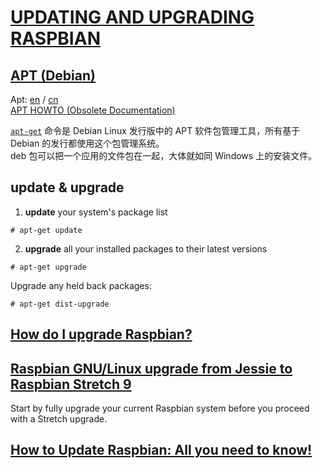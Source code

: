 # [UPDATING AND UPGRADING RASPBIAN](https://www.raspberrypi.org/documentation/raspbian/updating.md)

## [APT (Debian)](https://en.wikipedia.org/wiki/APT_(Debian))  
Apt: [en](https://wiki.debian.org/Apt) / [cn](https://wiki.debian.org/zh_CN/Apt)  
[APT HOWTO (Obsolete Documentation) ](https://www.debian.org/doc/manuals/apt-howto/)  

[`apt-get`](http://man.linuxde.net/apt-get) 命令是 Debian Linux 发行版中的 APT 软件包管理工具，所有基于 Debian 的发行都使用这个包管理系统。  
deb 包可以把一个应用的文件包在一起，大体就如同 Windows 上的安装文件。  

## update & upgrade
1. **update** your system's package list  

```Shell
# apt-get update
```

2. **upgrade** all your installed packages to their latest versions  

```Shell
# apt-get upgrade
```

Upgrade any held back packages:

```Shell
# apt-get dist-upgrade
```

## [How do I upgrade Raspbian?](https://raspberrypi.stackexchange.com/questions/4020/how-do-i-upgrade-raspbian)

## [Raspbian GNU/Linux upgrade from Jessie to Raspbian Stretch 9](https://linuxconfig.org/raspbian-gnu-linux-upgrade-from-jessie-to-raspbian-stretch-9)

Start by fully upgrade your current Raspbian system before you proceed with a Stretch upgrade.

## [How to Update Raspbian: All you need to know!](https://pimylifeup.com/update-raspbian/)
